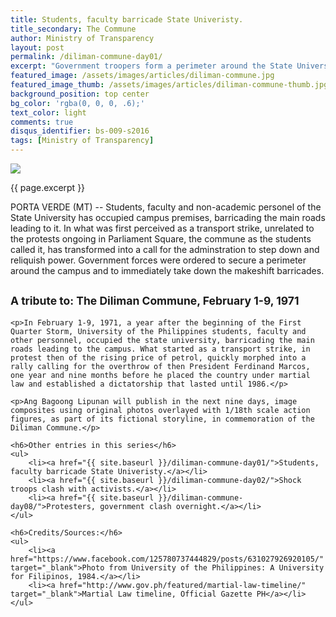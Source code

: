 ```yaml
---
title: Students, faculty barricade State Univeristy.
title_secondary: The Commune
author: Ministry of Transparency
layout: post
permalink: /diliman-commune-day01/
excerpt: "Government troopers form a perimeter around the State University as students barricade the main approaches to its campus in what government sees as a move to destabilize the present administration. (MT)"
featured_image: /assets/images/articles/diliman-commune.jpg
featured_image_thumb: /assets/images/articles/diliman-commune-thumb.jpg
background_position: top center
bg_color: 'rgba(0, 0, 0, .6);'
text_color: light
comments: true
disqus_identifier: bs-009-s2016
tags: [Ministry of Transparency]
---
```


<img src="{{ site.baseurl }}/assets/images/articles/diliman-commune.jpg">
<p class="caption">{{ page.excerpt }}</p>

PORTA VERDE (MT) -- Students, faculty and non-academic personel of the State University has occupied campus premises, barricading the main roads leading to it. In what was first perceived as a transport strike, unrelated to the protests ongoing in Parliament Square, the commune as the students called it, has transformed into a call for the adminstration to step down and reliquish power. Government forces were ordered to secure a perimeter around the campus and to immediately take down the makeshift barricades.

<div class="panel">
	<h2><small>A tribute to: The Diliman Commune, February 1-9, 1971</small></h2>
	
	<p>In February 1-9, 1971, a year after the beginning of the First Quarter Storm, University of the Philippines students, faculty and other personnel, occupied the state university, barricading the main roads leading to the campus. What started as a transport strike, in protest then of the rising price of petrol, quickly morphed into a rally calling for the overthrow of then President Ferdinand Marcos, one year and nine months before he placed the country under martial law and established a dictatorship that lasted until 1986.</p>

	<p>Ang Bagoong Lipunan will publish in the next nine days, image composites using original photos overlayed with 1/18th scale action figures, as part of its fictional storyline, in commemoration of the Diliman Commune.</p>

	<h6>Other entries in this series</h6>
	<ul>
		<li><a href="{{ site.baseurl }}/diliman-commune-day01/">Students, faculty barricade State Univeristy.</a></li>
		<li><a href="{{ site.baseurl }}/diliman-commune-day02/">Shock troops clash with activists.</a></li>
		<li><a href="{{ site.baseurl }}/diliman-commune-day08/">Protesters, government clash overnight.</a></li>
	</ul>

	<h6>Credits/Sources:</h6>
	<ul>
		<li><a href="https://www.facebook.com/125780737444829/posts/631027926920105/" target="_blank">Photo from University of the Philippines: A University for Filipinos, 1984.</a></li>
		<li><a href="http://www.gov.ph/featured/martial-law-timeline/" target="_blank">Martial Law timeline, Official Gazette PH</a></li>
	</ul>
</div>

